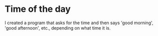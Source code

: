 # Time of the day

I created a program that asks for the time and then says 'good morning', 'good afternoon', etc., depending on what time it is.
